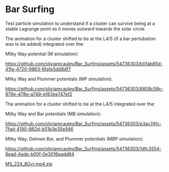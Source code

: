# Bar Surfing
Test particle simulation to understand if a cluster can survive being at a stable Lagrange point as it moves outward towards the solar circle.

The animation for a cluster shifted to be at the L4/5 (if a bar pertubation was to be added) integrated over the:

Milky Way potential (M simulation):

https://github.com/oliviamcauley/Bar_Surfing/assets/54736303/b01ab85d-41fa-4720-9863-6fa1e5dd8df7

Milky Way and Plummer potentials (MP simulation):

https://github.com/oliviamcauley/Bar_Surfing/assets/54736303/8808c58c-979e-478e-a749-ef83ee747ef2

The animation for a cluster shifted to be at the L4/5 integrated over the:

Milky Way and Bar potentials (MB simulation):

https://github.com/oliviamcauley/Bar_Surfing/assets/54736303/e3ac74fc-7fad-4190-862d-b51b3e35e946

Milky Way, Dehnen Bar, and Plummer potentials (MBP simulation):

https://github.com/oliviamcauley/Bar_Surfing/assets/54736303/1dfc3554-8ead-4ade-b00f-0e3016eadd84

[MS_224_8Gyr.mp4.zip](https://github.com/user-attachments/files/15855981/MS_224_8Gyr.mp4.zip)
